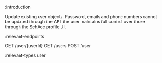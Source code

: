 :introduction

Update existing user objects. Password, emails and phone numbers cannot be
updated through the API, the user maintains full control over those through the
SchAcc profile UI.

:relevant-endpoints

GET /user/{userId}
GET /users
POST /user

:relevant-types user
